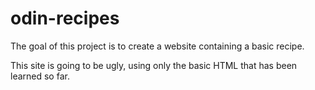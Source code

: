# odin-recipes

The goal of this project is to create a website containing a basic recipe.

This site is going to be ugly, using only the basic HTML that has been learned so far.